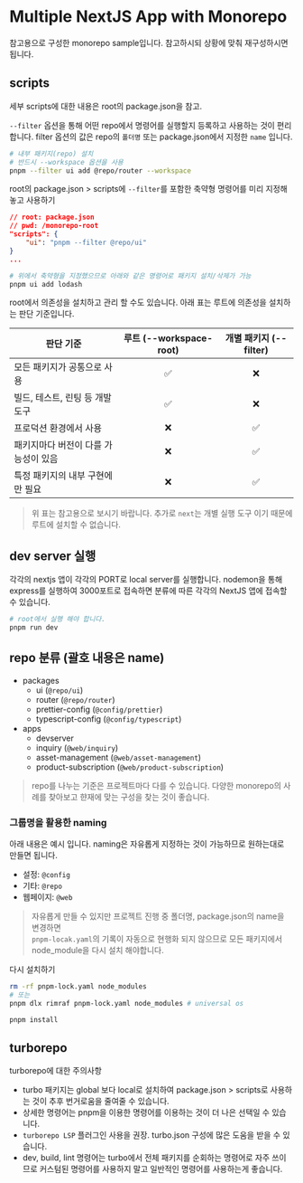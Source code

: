 # Multiple NextJS App with Monorepo

참고용으로 구성한 monorepo sample입니다. 참고하시되 상황에 맞춰 재구성하시면 됩니다.

## scripts

세부 scripts에 대한 내용은 root의 package.json을 참고.

`--filter` 옵션을 통해 어떤 repo에서 명령어를 실행할지 등록하고 사용하는 것이 편리합니다. filter 옵션의 값은 repo의 `폴더명` 또는 package.json에서 지정한 `name` 입니다.

```sh
# 내부 패키지(repo) 설치
# 반드시 --workspace 옵션을 사용
pnpm --filter ui add @repo/router --workspace
```

root의 package.json > scripts에 `--filter`를 포함한 축약형 명령어를 미리 지정해놓고 사용하기

```json
// root: package.json
// pwd: /monorepo-root
"scripts": {
    "ui": "pnpm --filter @repo/ui"
}
...
```

```sh
# 위에서 축약형을 지정했으므로 아래와 같은 명령어로 패키지 설치/삭제가 가능
pnpm ui add lodash
```

root에서 의존성을 설치하고 관리 할 수도 있습니다. 아래 표는 루트에 의존성을 설치하는 판단 기준입니다.

| 판단 기준                            | 루트 (--workspace-root) | 개별 패키지 (--filter) |
| ------------------------------------ | :---------------------: | :--------------------: |
| 모든 패키지가 공통으로 사용          |           ✅            |           ❌           |
| 빌드, 테스트, 린팅 등 개발 도구      |           ✅            |           ❌           |
| 프로덕션 환경에서 사용               |           ❌            |           ✅           |
| 패키지마다 버전이 다를 가능성이 있음 |           ❌            |           ✅           |
| 특정 패키지의 내부 구현에만 필요     |           ❌            |           ✅           |

> 위 표는 참고용으로 보시기 바랍니다.
> 추가로 `next`는 개별 실행 도구 이기 때문에 루트에 설치할 수 없습니다.

## dev server 실행

각각의 nextjs 앱이 각각의 PORT로 local server를 실행합니다.
nodemon을 통해 express를 실행하여 3000포트로 접속하면 분류에 따른 각각의 NextJS 앱에 접속할 수 있습니다.

```sh
# root에서 실행 해야 합니다.
pnpm run dev
```

## repo 분류 (괄호 내용은 name)

- packages
    - ui (`@repo/ui`)
    - router (`@repo/router`)
    - prettier-config (`@config/prettier`)
    - typescript-config (`@config/typescript`)
- apps
    - devserver
    - inquiry (`@web/inquiry`)
    - asset-management (`@web/asset-management`)
    - product-subscription (`@web/product-subscription`)

> repo를 나누는 기준은 프로젝트마다 다를 수 있습니다.
> 다양한 monorepo의 사례를 찾아보고 햔재에 맞는 구성을 찾는 것이 좋습니다.

### 그룹명을 활용한 naming

아래 내용은 예시 입니다. naming은 자유롭게 지정하는 것이 가능하므로 원하는대로 만들면 됩니다.

- 설정: `@config`
- 기타: `@repo`
- 웹페이지: `@web`

> 자유롭게 만들 수 있지만 프로젝트 진행 중 폴더명, package.json의 name을 변경하면  
> `pnpm-locak.yaml`의 기록이 자동으로 현행화 되지 않으므로 모든 패키지에서 node_module을 다시 설치 해야합니다.

다시 설치하기

```sh
rm -rf pnpm-lock.yaml node_modules
# 또는
pnpm dlx rimraf pnpm-lock.yaml node_modules # universal os

pnpm install
```

## turborepo

turborepo에 대한 주의사항

- turbo 패키지는 global 보다 local로 설치하여 package.json > scripts로 사용하는 것이 추후 번거로움을 줄여줄 수 있습니다.
- 상세한 명령어는 pnpm을 이용한 명령어를 이용하는 것이 더 나은 선택일 수 있습니다.
- `turborepo LSP` 플러그인 사용을 권장. turbo.json 구성에 많은 도움을 받을 수 있습니다.
- dev, build, lint 명령어는 turbo에서 전체 패키지를 순회하는 명령어로 자주 쓰이므로 커스텀된 명령어를 사용하지 말고 일반적인 명령어를 사용하는게 좋습니다.
